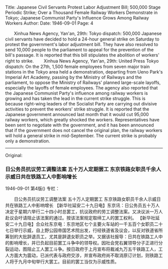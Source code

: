 Title: Japanese Civil Servants Protest Labor Adjustment Bill; 500,000 Stage Periodic Strike; Over a Thousand Female Railway Workers Demonstrate in Tokyo; Japanese Communist Party's Influence Grows Among Railway Workers
Author:
Date: 1946-09-01
Page: 4

　　Xinhua News Agency, Yan'an, 29th: Tokyo dispatch: 500,000 Japanese civil servants have decided to hold a 24-hour general strike on Saturday to protest the government's labor adjustment bill. They have also resolved to send 10,000 people to the parliament to appeal for the prevention of the bill's passage. It is reported that this bill stipulates the abolition of workers' right to strike.
　　Xinhua News Agency, Yan'an, 29th: United Press Tokyo dispatch: On the 27th, 1,500 female employees from seven major train stations in the Tokyo area held a demonstration, departing from Ueno Park's Imperial Art Academy, passing by the Ministry of Railways and the parliament, to oppose the Ministry of Railways' planned large-scale layoffs, especially the layoffs of female employees. The agency also reported that the Japanese Communist Party's influence among railway workers is growing and has taken the lead in the current strike struggle. This is because right-wing leaders of the Socialist Party are carrying out divisive activities to prevent the workers' strike struggle. It is reported that the Japanese government announced last month that it would cut 95,000 railway workers, which greatly shocked the workers. Representatives have been sent to negotiate with the government, and it has been announced that if the government does not cancel the original plan, the railway workers will hold a general strike in mid-September. The current strike is probably only a demonstration.



<hr /> 

Original: 


### 日公务员抗议劳工调整法案  五十万人定期罢工  东京铁路女职员千余人示威日共在铁路工人中影响增长

1946-09-01
第4版()
专栏：

　　日公务员抗议劳工调整法案
    五十万人定期罢工
    东京铁路女职员千余人示威日共在铁路工人中影响增长
    【新华社延安二十九日电】东京讯：日公务员五十万人决定于星期六举行二十四小时总罢工，抗议政府的劳工调整法案。又决议派一万人赴议会吁请阻止该法案的通过。按该法案规定取缔工人的罢工权利。
    【新华社延安二十九日电】合众社东京电：东京地区七个主要火车站的一千五百个女职员二十七日举行示威，自上野公园帝国艺术院出发，行经铁道省及议会，以反对铁道省所筹划的大批辞退员工，尤其是辞退女职员之举。又据该社报导：日共在铁路工人中的影响增长，并已负起目前罢工斗争中的领导权。因社会党右翼领导分子正进行分裂运动，图阻止工人罢工斗争。按日政府于上月宣布将裁减九万五千铁路工人，工人方面大为震动，已派代表与政府交涉，并宣布政府尚不取消原订计划，则铁路工人将于九月中旬举行大罢工。目前的罢工当仅为示威性质。
